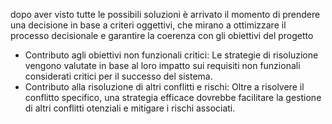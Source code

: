 dopo aver visto tutte le possibili soluzioni è arrivato il momento di prendere una decisione in base a criteri oggettivi, che mirano a ottimizzare il processo decisionale e garantire la coerenza con gli obiettivi del progetto

 - Contributo agli obiettivi non funzionali critici:
	 Le strategie di risoluzione vengono valutate in base al loro impatto sui requisiti non funzionali considerati critici per il successo del sistema.
-  Contributo alla risoluzione di altri conflitti e rischi: 
	Oltre a risolvere il conflitto specifico, una strategia efficace dovrebbe facilitare la gestione di altri conflitti otenziali e mitigare i rischi associati.